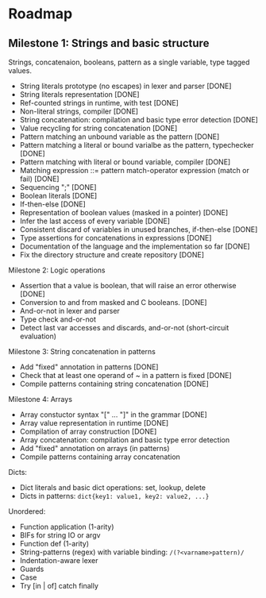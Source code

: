 Roadmap
=======

Milestone 1: Strings and basic structure
-----------

Strings, concatenaion, booleans, pattern as a single variable, type tagged
values.

* String literals prototype (no escapes) in lexer and parser [DONE]
* String literals representation [DONE]
* Ref-counted strings in runtime, with test [DONE]
* Non-literal strings, compiler [DONE]
* String concatenation: compilation and basic type error detection [DONE]
* Value recycling for string concatenation [DONE]
* Pattern matching an unbound variable as the pattern [DONE]
* Pattern matching a literal or bound varialbe as the pattern, typechecker [DONE]
* Pattern matching with literal or bound variable, compiler [DONE]
* Matching expression ::= pattern match-operator expression (match or fail)
  [DONE]
* Sequencing ";" [DONE]
* Boolean literals [DONE]
* If-then-else [DONE]
* Representation of boolean values (masked in a pointer) [DONE]
* Infer the last access of every variable [DONE]
* Consistent discard of variables in unused branches, if-then-else [DONE]
* Type assertions for concatenations in expressions [DONE]
* Documentation of the language and the implementation so far [DONE]
* Fix the directory structure and create repository [DONE]

Milestone 2: Logic operations

* Assertion that a value is boolean, that will raise an error otherwise [DONE]
* Conversion to and from masked and C booleans. [DONE]
* And-or-not in lexer and parser
* Type check and-or-not
* Detect last var accesses and discards, and-or-not (short-circuit evaluation)

Milestone 3: String concatenation in patterns

* Add "fixed" annotation in patterns [DONE]
* Check that at least one operand of ~ in a pattern is fixed [DONE]
* Compile patterns containing string concatenation [DONE]

Milestone 4: Arrays

* Array constuctor syntax "[" ... "]" in the grammar [DONE]
* Array value representation in runtime [DONE]
* Compilation of array construction [DONE]
* Array concatenation: compilation and basic type error detection
* Add "fixed" annotation on arrays (in patterns)
* Compile patterns containing array concatenation

Dicts:

* Dict literals and basic dict operations: set, lookup, delete
* Dicts in patterns: `dict{key1: value1, key2: value2, ...}`

Unordered:

* Function application (1-arity)
* BIFs for string IO or argv
* Function def (1-arity)
* String-patterns (regex) with variable binding: `/(?<varname>pattern)/`
* Indentation-aware lexer
* Guards
* Case
* Try [in | of] catch finally


